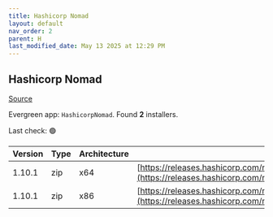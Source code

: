 ```yaml
---
title: Hashicorp Nomad
layout: default
nav_order: 2
parent: H
last_modified_date: May 13 2025 at 12:29 PM
---
```


## Hashicorp Nomad

[Source](https://www.nomadproject.io/)

Evergreen app: `HashicorpNomad`. Found **2** installers.

Last check: 🟢

| Version | Type | Architecture | URI                                                                                                                                                      |
| ------- | ---- | ------------ | -------------------------------------------------------------------------------------------------------------------------------------------------------- |
| 1.10.1  | zip  | x64          | [https://releases.hashicorp.com/nomad/1.10.1/nomad_1.10.1_windows_amd64.zip](https://releases.hashicorp.com/nomad/1.10.1/nomad_1.10.1_windows_amd64.zip) |
| 1.10.1  | zip  | x86          | [https://releases.hashicorp.com/nomad/1.10.1/nomad_1.10.1_windows_386.zip](https://releases.hashicorp.com/nomad/1.10.1/nomad_1.10.1_windows_386.zip)     |
